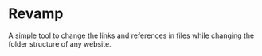 # Revamp
A simple tool to change the links and references in files while changing the folder structure of any website.
